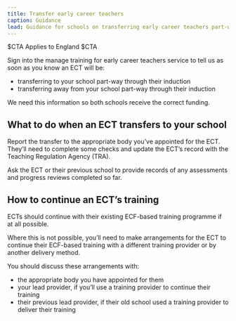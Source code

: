 ```yaml
---
title: Transfer early career teachers 
caption: Guidance
lead: Guidance for schools on transferring early career teachers part-way through induction.
---
```


$CTA
Applies to England
$CTA


Sign into the manage training for early career teachers service to tell us as soon as you know an ECT will be:

* transferring to your school part-way through their induction
* transferring away from your school part-way through their induction

We need this information so both schools receive the correct funding.

## What to do when an ECT transfers to your school

Report the transfer to the appropriate body you’ve appointed for the ECT. They’ll need to complete some checks and update the ECT’s record with the Teaching Regulation Agency (TRA).

Ask the ECT or their previous school to provide records of any assessments and progress reviews completed so far.

## How to continue an ECT’s training

ECTs should continue with their existing ECF-based training programme if at all possible.

Where this is not possible, you’ll need to make arrangements for the ECT to continue their ECF-based training with a different training provider or by another delivery method.

You should discuss these arrangements with:

* the appropriate body you have appointed for them
* your lead provider, if you’ll use a training provider to continue their training
* their previous lead provider, if their old school used a training provider to deliver their training

